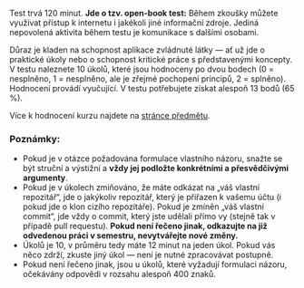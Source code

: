 Test trvá 120 minut. **Jde o tzv. open-book test:** Během zkoušky můžete využívat přístup k internetu i jakékoli jiné informační zdroje. Jediná nepovolená aktivita během testu je komunikace s dalšími osobami.

Důraz je kladen na schopnost aplikace zvládnuté látky — ať už jde o praktické úkoly nebo o schopnost kritické práce s představenými koncepty. V testu naleznete 10 úkolů, které jsou hodnoceny po dvou bodech (0 = nesplněno, 1 = nesplněno, ale je zřejmé pochopení principů, 2 = splněno). Hodnocení provádí vyučující. V testu potřebujete získat alespoň 13 bodů (65 %).

Více k hodnocení kurzu najdete na [stránce předmětu](https://is.muni.cz/predmet/phil/jaro2018/VIKBA07).  

### Poznámky:

- Pokud je v otázce požadována formulace vlastního názoru, snažte se být struční a výstižní a **vždy jej podložte konkrétními a přesvědčivými argumenty**.
- Pokud je v úkolech zmiňováno, že máte odkázat na „váš vlastní repozitář“, jde o jakýkoliv repozitář, který je přiřazen k vašemu účtu (i pokud jde o klon cizího repozitáře). Pokud je zmíněn „váš vlastní commit“, jde vždy o commit, který jste udělali přímo vy (stejně tak v případě pull requestu). **Pokud není řečeno jinak, odkazujte na již odvedenou práci v semestru, nevytvářejte nové změny.**
- Úkolů je 10, v průměru tedy máte 12 minut na jeden úkol. Pokud vás něco zdrží, zkuste jiný úkol — není je nutné zpracovávat postupně.
- Pokud není řečeno jinak, jsou u úkolů, které vyžadují formulaci názoru, očekávány odpovědi v rozsahu alespoň 400 znaků.
